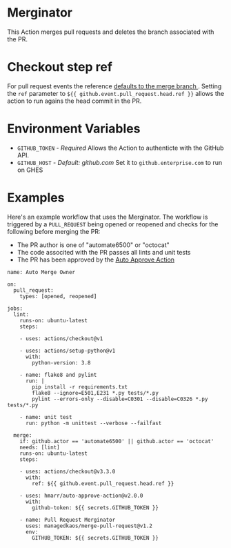 # Merginator

This Action merges pull requests and deletes the branch associated with the PR.

# Checkout step ref
For pull request events the reference [defaults to the merge branch ](https://docs.github.com/en/actions/using-workflows/events-that-trigger-workflows#pull_request). Setting the `ref` parameter to `${{ github.event.pull_request.head.ref }}` allows the action to run agains the head commit in the PR.

# Environment Variables
- `GITHUB_TOKEN` - _Required_ Allows the Action to authenticte with the GitHub API.
- `GITHUB_HOST` - _Default: github.com_ Set it to `github.enterprise.com` to run on GHES

# Examples
Here's an example workflow that uses the Merginator.  The workflow is triggered by a `PULL_REQUEST` being opened or reopened and checks for the following before merging the PR:

- The PR author is one of "automate6500" or "octocat"
- The code associted with the PR passes all lints and unit tests
- The PR has been approved by the [Auto Approve Action](https://github.com/marketplace/actions/auto-approve)

```
name: Auto Merge Owner

on:
  pull_request:
    types: [opened, reopened]

jobs:
  lint:
    runs-on: ubuntu-latest
    steps:
    
    - uses: actions/checkout@v1
    
    - uses: actions/setup-python@v1
      with:
        python-version: 3.8
    
    - name: flake8 and pylint
      run: |
        pip install -r requirements.txt
        flake8 --ignore=E501,E231 *.py tests/*.py
        pylint --errors-only --disable=C0301 --disable=C0326 *.py tests/*.py
    
    - name: unit test
      run: python -m unittest --verbose --failfast
  
  merge:
    if: github.actor == 'automate6500' || github.actor == 'octocat'
    needs: [lint]
    runs-on: ubuntu-latest
    steps:
    
    - uses: actions/checkout@v3.3.0
      with:
        ref: ${{ github.event.pull_request.head.ref }}
    
    - uses: hmarr/auto-approve-action@v2.0.0
      with:
        github-token: ${{ secrets.GITHUB_TOKEN }}
    
    - name: Pull Request Merginator
      uses: managedkaos/merge-pull-request@v1.2
      env:
        GITHUB_TOKEN: ${{ secrets.GITHUB_TOKEN }}

```
